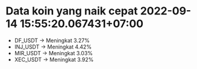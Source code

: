 # Data koin yang naik cepat 2022-09-14 15:55:20.067431+07:00

* DF_USDT -> Meningkat 3.27%
* INJ_USDT -> Meningkat 4.42%
* MIR_USDT -> Meningkat 3.03%
* XEC_USDT -> Meningkat 3.92%

